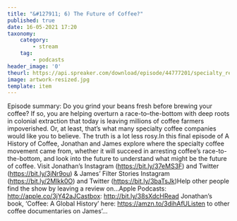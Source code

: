 ```yaml
---
title: "&#127911; 6) The Future of Coffee?"
published: true
date: 16-05-2021 17:20
taxonomy:
    category:
        - stream
    tag:
        - podcasts
header_image: '0'
theurl: https://api.spreaker.com/download/episode/44777201/specialty_re_record_edit_10_ahoc.mp3
image: artwork-resized.jpg
template: item
--- 
```

Episode summary: Do you grind your beans fresh before brewing your coffee? If so, you are helping overturn a race-to–the-bottom with deep roots in colonial extraction that today is leaving millions of coffee farmers impoverished. Or, at least, that’s what many specialty coffee companies would like you to believe. The truth is a lot less rosy.In this final episode of A History of Coffee, Jonathan and James explore where the specialty coffee movement came from, whether it will succeed in arresting coffee’s race-to-the-bottom, and look into the future to understand what might be the future of coffee. Visit Jonathan’s Instagram (https://bit.ly/37eMS3F) and Twitter (https://bit.ly/3jNr9ou) & James’ Filter Stories Instagram (https://bit.ly/2Mlkk0O) and Twitter (https://bit.ly/3baTsJk)Help other people find the show by leaving a review on…Apple Podcasts: http://apple.co/3jY42aJCastbox: http://bit.ly/38sXdcHRead Jonathan’s book, ‘Coffee: A Global History’ here: https://amzn.to/3dihAfUListen to other coffee documentaries on James’…
